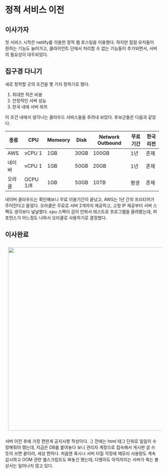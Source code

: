 # 정적 서비스 이전
## 이사가자
첫 서비스 시작은 netlify를 이용한 정적 웹 호스팅을 이용했다.
하지만 점점 유저들이 원하는 기능도 늘어가고, 클라이언트 단에서 처리할 수 없는 기능들이 추가되면서, 서버의 필요성이 대두되었다.

## 집구경 다니기
새로 정착할 곳의 조건을 몇 가지 정하기로 했다.
1. 최대한 적은 비용
2. 안정적인 서버 성능
3. 한국 내에 서버 위치

이 조건 내에서 생각나는 클라우드 서비스들을 추려내 보았다.
후보군들은 다음과 같았다.

|종류|CPU|Memeory|Disk|Network Outbound|무료 기간|한국 리전|
|----|----|----|----|----|----|----|
|AWS|vCPU 1|1GB|30GB|100GB|1년|존재|
|네이버|vCPU 1|1GB|50GB|20GB|1년|존재|
|오라클|OCPU 1/8|1GB|50GB|10TB|평생|존재|

네이버 클라우드는 확인해보니 무료 이용기간이 끝났고, AWS는 1년 간의 프리티어가 주어진다고 들었다. 오라클은 무료로 서버 2개까지 제공하고, 고정 IP 제공부터 서버 스펙도 생각보다 널널했다. cpu 스펙이 감이 안와서 테스트로 프로그램을 올려봤는데, 퍼포먼스가 어느정도 나와서 오라클로 사용하기로 결정했다.


## 이사완료
<div style="text-align:center;">
<img src="https://user-images.githubusercontent.com/59993347/174504606-62f8dc21-6fbe-4b51-bbd2-91158cf7efbe.jpg" width=600 style="margin:10px;">
</div>

서버 이전 후에 가장 편한게 공지사항 작성이다. 그 전에는 html 태그 단위로 일일이 수정해줘야 했는데, 지금은 DB를 붙여놓다 보니 관리자 계정으로 접속해서 게시판 글 쓰듯이 쓰면 끝이라, 세상 편하다. 처음엔 혹시나 서버 터질 걱정에 메모리 사용량도 계속 감시하고 OOM 관련 쉘스크립트도 짜놓긴 했는데, 다행히도 아직까지는 서버가 죽는 불상사는 일어나지 않고 있다.
